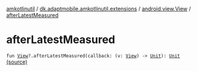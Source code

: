 [amkotlinutil](../../index.md) / [dk.adaptmobile.amkotlinutil.extensions](../index.md) / [android.view.View](index.md) / [afterLatestMeasured](./after-latest-measured.md)

# afterLatestMeasured

`fun `[`View`](https://developer.android.com/reference/android/view/View.html)`?.afterLatestMeasured(callback: (v: `[`View`](https://developer.android.com/reference/android/view/View.html)`) -> `[`Unit`](https://kotlinlang.org/api/latest/jvm/stdlib/kotlin/-unit/index.html)`): `[`Unit`](https://kotlinlang.org/api/latest/jvm/stdlib/kotlin/-unit/index.html) [(source)](https://github.com/adaptmobile-organization/amkotlinutil/tree/master/amkotlinutil/amkotlinutil/src/main/java/dk/adaptmobile/amkotlinutil/extensions/ViewExtensions.kt#L114)